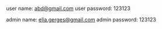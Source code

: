 user name: abd@gmail.com
user password:  123123

admin name: elia.gerges@gmail.com
admin password: 123123
